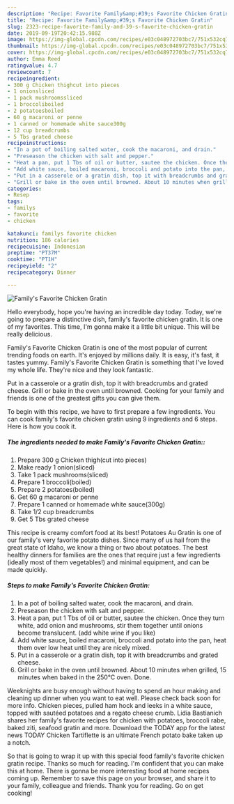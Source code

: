 ```yaml
---
description: "Recipe: Favorite Family&amp;#39;s Favorite Chicken Gratin"
title: "Recipe: Favorite Family&amp;#39;s Favorite Chicken Gratin"
slug: 2323-recipe-favorite-family-and-39-s-favorite-chicken-gratin
date: 2019-09-19T20:42:15.988Z
image: https://img-global.cpcdn.com/recipes/e03c048972703bc7/751x532cq70/familys-favorite-chicken-gratin-recipe-main-photo.jpg
thumbnail: https://img-global.cpcdn.com/recipes/e03c048972703bc7/751x532cq70/familys-favorite-chicken-gratin-recipe-main-photo.jpg
cover: https://img-global.cpcdn.com/recipes/e03c048972703bc7/751x532cq70/familys-favorite-chicken-gratin-recipe-main-photo.jpg
author: Emma Reed
ratingvalue: 4.7
reviewcount: 7
recipeingredient:
- 300 g Chicken thighcut into pieces
- 1 onionsliced
- 1 pack mushroomssliced
- 1 broccoliboiled
- 2 potatoesboiled
- 60 g macaroni or penne
- 1 canned or homemade white sauce300g
- 12 cup breadcrumbs
- 5 Tbs grated cheese
recipeinstructions:
- "In a pot of boiling salted water, cook the macaroni, and drain."
- "Preseason the chicken with salt and pepper."
- "Heat a pan, put 1 Tbs of oil or butter, sautee the chicken. Once they turn white, add onion and mushrooms, stir them together until onions become translucent. (add white wine if you like)"
- "Add white sauce, boiled macaroni, broccoli and potato into the pan, heat them over low heat until they are nicely mixed."
- "Put in a casserole or a gratin dish, top it with breadcrumbs and grated cheese."
- "Grill or bake in the oven until browned. About 10 minutes when grilled, 15 minutes when baked in the 250℃ oven. Done."
categories:
- Resep
tags:
- familys
- favorite
- chicken

katakunci: familys favorite chicken
nutrition: 186 calories
recipecuisine: Indonesian
preptime: "PT37M"
cooktime: "PT1H"
recipeyield: "2"
recipecategory: Dinner

---
```



![Family&#39;s Favorite Chicken Gratin](https://img-global.cpcdn.com/recipes/e03c048972703bc7/751x532cq70/familys-favorite-chicken-gratin-recipe-main-photo.jpg)

Hello everybody, hope you're having an incredible day today. Today, we're going to prepare a distinctive dish, family&#39;s favorite chicken gratin. It is one of my favorites. This time, I'm gonna make it a little bit unique. This will be really delicious.

Family&#39;s Favorite Chicken Gratin is one of the most popular of current trending foods on earth. It's enjoyed by millions daily. It is easy, it's fast, it tastes yummy. Family&#39;s Favorite Chicken Gratin is something that I've loved my whole life. They're nice and they look fantastic.

Put in a casserole or a gratin dish, top it with breadcrumbs and grated cheese. Grill or bake in the oven until browned. Cooking for your family and friends is one of the greatest gifts you can give them.


To begin with this recipe, we have to first prepare a few ingredients. You can cook family&#39;s favorite chicken gratin using 9 ingredients and 6 steps. Here is how you cook it.

##### The ingredients needed to make Family&#39;s Favorite Chicken Gratin::

1. Prepare 300 g Chicken thigh(cut into pieces)
1. Make ready 1 onion(sliced)
1. Take 1 pack mushrooms(sliced)
1. Prepare 1 broccoli(boiled)
1. Prepare 2 potatoes(boiled)
1. Get 60 g macaroni or penne
1. Prepare 1 canned or homemade white sauce(300g)
1. Take 1/2 cup breadcrumbs
1. Get 5 Tbs grated cheese


This recipe is creamy comfort food at its best! Potatoes Au Gratin is one of our family&#39;s very favorite potato dishes. Since many of us hail from the great state of Idaho, we know a thing or two about potatoes. The best healthy dinners for families are the ones that require just a few ingredients (ideally most of them vegetables!) and minimal equipment, and can be made quickly. 

##### Steps to make Family&#39;s Favorite Chicken Gratin:

1. In a pot of boiling salted water, cook the macaroni, and drain.
1. Preseason the chicken with salt and pepper.
1. Heat a pan, put 1 Tbs of oil or butter, sautee the chicken. Once they turn white, add onion and mushrooms, stir them together until onions become translucent. (add white wine if you like)
1. Add white sauce, boiled macaroni, broccoli and potato into the pan, heat them over low heat until they are nicely mixed.
1. Put in a casserole or a gratin dish, top it with breadcrumbs and grated cheese.
1. Grill or bake in the oven until browned. About 10 minutes when grilled, 15 minutes when baked in the 250℃ oven. Done.


Weeknights are busy enough without having to spend an hour making and cleaning up dinner when you want to eat well. Please check back soon for more info. Chicken pieces, pulled ham hock and leeks in a white sauce, topped with sautéed potatoes and a regato cheese crumb. Lidia Bastianich shares her family&#39;s favorite recipes for chicken with potatoes, broccoli rabe, baked ziti, seafood gratin and more. Download the TODAY app for the latest news TODAY Chicken Tartiflette is an ultimate French potato bake taken up a notch. 

So that is going to wrap it up with this special food family&#39;s favorite chicken gratin recipe. Thanks so much for reading. I'm confident that you can make this at home. There is gonna be more interesting food at home recipes coming up. Remember to save this page on your browser, and share it to your family, colleague and friends. Thank you for reading. Go on get cooking!
